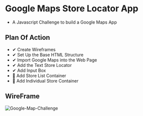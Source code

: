 # Google Maps Store Locator App

- A Javascript Challenge to build a Google Maps App

## Plan Of Action

- ✔ Create Wireframes
- ✔ Set Up the Base HTML Structure
- ✔ Import Google Maps into the Web Page
- ✔ Add the Text Store Locator
- ✔ Add Input Box
- 🤞 Add Store List Container
- 🤞 Add Individual Store Container

## WireFrame
![Google-Map-Challenge](https://user-images.githubusercontent.com/46846821/78717582-428fb600-793a-11ea-844c-02c3f401bb5e.png)